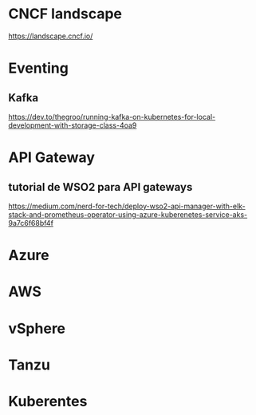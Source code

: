 # CNCF landscape
https://landscape.cncf.io/

# Eventing
## Kafka
https://dev.to/thegroo/running-kafka-on-kubernetes-for-local-development-with-storage-class-4oa9


# API Gateway
## tutorial de WSO2 para API gateways
https://medium.com/nerd-for-tech/deploy-wso2-api-manager-with-elk-stack-and-prometheus-operator-using-azure-kuberenetes-service-aks-9a7c6f68bf4f


# Azure


# AWS


# vSphere


# Tanzu

# Kuberentes
